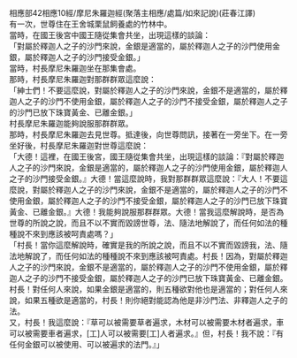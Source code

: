 相應部42相應10經/摩尼朱羅迦經(聚落主相應/處篇/如來記說)(莊春江譯)  
有一次，世尊住在王舍城栗鼠飼養處的竹林中。  
當時，在國王後宮中國王隨從集會共坐，出現這樣的談論：  
「對屬於釋迦人之子的沙門來說，金銀是適當的，屬於釋迦人之子的沙門使用金銀，屬於釋迦人之子的沙門接受金銀。」  
當時，村長摩尼朱羅迦坐在那集會處。  
那時，村長摩尼朱羅迦對那群群眾這麼說：  
「紳士們！不要這麼說，對屬於釋迦人之子的沙門來說，金銀不是適當的，屬於釋迦人之子的沙門不使用金銀，屬於釋迦人之子的沙門不接受金銀，屬於釋迦人之子的沙門已放下珠寶黃金、已離金銀。」  
村長摩尼朱羅迦能夠說服那群群眾。  
那時，村長摩尼朱羅迦去見世尊。抵達後，向世尊問訊，接著在一旁坐下。在一旁坐好後，村長摩尼朱羅迦對世尊這麼說：  
「大德！這裡，在國王後宮，國王隨從集會共坐，出現這樣的談論：『對屬於釋迦人之子的沙門來說，金銀是適當的，屬於釋迦人之子的沙門使用金銀，屬於釋迦人之子的沙門接受金銀。』大德！當這麼說時，我對那群群眾這麼說：『大人！不要這麼說，對屬於釋迦人之子的沙門來說，金銀不是適當的，屬於釋迦人之子的沙門不使用金銀，屬於釋迦人之子的沙門不接受金銀，屬於釋迦人之子的沙門已放下珠寶黃金、已離金銀。』大德！我能夠說服那群群眾。大德！當我這麼解說時，是否為世尊的所說之說，而且不以不實而毀謗世尊，法、隨法地解說了，而任何如法的種種說不來到應該被呵責處嗎？」  
「村長！當你這麼解說時，確實是我的所說之說，而且不以不實而毀謗我，法、隨法地解說了，而任何如法的種種說不來到應該被呵責處。村長！因為，對屬於釋迦人之子的沙門來說，金銀不是適當的，屬於釋迦人之子的沙門不使用金銀，屬於釋迦人之子的沙門不接受金銀，屬於釋迦人之子的沙門已放下珠寶黃金、已離金銀。  
村長！對任何人來說，如果金銀是適當的，則五種欲對他也是適當的；對任何人來說，如果五種欲是適當的，村長！則你絕對能認為他是非沙門法、非釋迦人之子的法。  
又，村長！我這麼說：『草可以被需要草者遍求，木材可以被需要木材者遍求，車可以被需要車者遍求，[工]人可以被需要[工]人者遍求。』但，村長！我不說：『有任何金銀可以被使用、可以被遍求的法門。』」  
  
  
